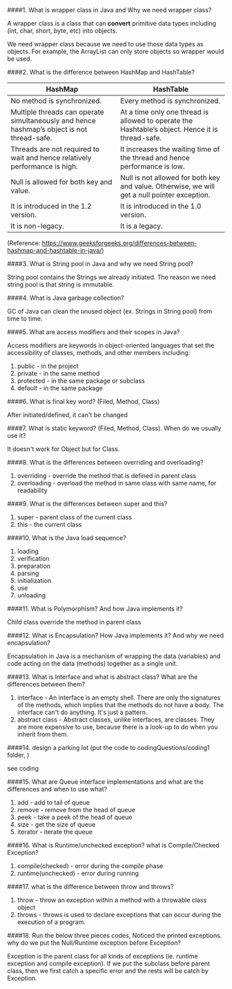 ####1. What is wrapper class in Java and Why we need wrapper class?

A wrapper class is a class that can **convert** primitive data types including (int, char, short, byte, etc) into objects.

We need wrapper class because we need to use those data types as objects. For example, the ArrayList can only store objects so wrapper would be used.

####2. What is the difference between HashMap and HashTable?

| HashMap                    | HashTable |
|----------------------------|----------|
| No method is synchronized.	 |Every method is synchronized.|
|Multiple threads can operate simultaneously and hence hashmap’s object is not thread-safe.|At a time only one thread is allowed to operate the Hashtable’s object. Hence it is thread-safe.|
|Threads are not required to wait and hence relatively performance is high.	|It increases the waiting time of the thread and hence performance is low.|
|Null is allowed for both key and value.	|Null is not allowed for both key and value. Otherwise, we will get a null pointer exception.|
|It is introduced in the 1.2 version.	|It is introduced in the 1.0 version.|
|It is non-legacy.	|It is a legacy.|

(Reference: https://www.geeksforgeeks.org/differences-between-hashmap-and-hashtable-in-java/)


####3. What is String pool in Java and why we need String pool?

String pool contains the Strings we already initiated. The reason we need string pool is that string is immutable.

####4. What is Java garbage collection?

GC of Java can clean the unused object (ex. Strings in String pool) from time to time.

####5. What are access modifiers and their scopes in Java?

Access modifiers are keywords in object-oriented languages that set the accessibility of classes, methods, and other members including:
1. public - in the project
2. private - in the same method
3. protected - in the same package or subclass
4. default - in the same package

####6. What is final key word? (Filed, Method, Class)

After initiated/defined, it can't be changed

####7. What is static keyword? (Filed, Method, Class). When do we usually use it?

It doesn't work for Object but for Class.

####8. What is the differences between overriding and overloading?

1. overriding - override the method that is defined in parent class
2. overloading - overload the method in same class with same name, for readability

####9. What is the differences between super and this?

1. super - parent class of the current class
2. this - the current class

####10. What is the Java load sequence?

1. loading
2. verification
3. preparation
4. parsing
5. initialization
6. use
7. unloading

####11. What is Polymorphism? And how Java implements it?

Child class override the method in parent class

####12. What is Encapsulation? How Java implements it? And why we need encapsulation?

Encapsulation in Java is a mechanism of wrapping the data (variables) and code acting on the data (methods) together as a single unit.

####13. What is Interface and what is abstract class? What are the differences between them?

1. interface - An interface is an empty shell. There are only the signatures of the methods, which implies that the methods do not have a body. The interface can't do anything. It's just a pattern.
2. abstract class - Abstract classes, unlike interfaces, are classes. They are more expensive to use, because there is a look-up to do when you inherit from them.

####14. design a parking lot (put the code to codingQuestions/coding1 folder, )

see coding

####15. What are Queue interface implementations and what are the differences and when to use what?

1. add - add to tail of queue
2. remove - remove from the head of queue
3. peek - take a peek of the head of queue
4. size -  get the size of queue
5. iterator - iterate the queue

####16. What is Runtime/unchecked exception? what is Compile/Checked Exception?

1. compile(checked) - error during the compile phase 
2. runtime(unchecked) - error during running

####17. what is the difference between throw and throws?

1. throw - throw an exception within a method with a throwable class object
2. throws - throws is used to declare exceptions that can occur during the execution of a program.

####18. Run the below three pieces codes, Noticed the printed exceptions. why do we put the Null/Runtime exception before Exception?

Exception is the parent class for all kinds of exceptions (ie. runtime exception and compile exception). 
If we put the subclass before parent class, then we first catch a specific error and the rests will be catch by Exception.
